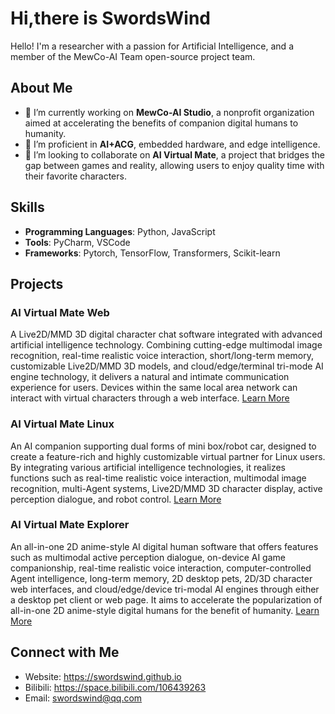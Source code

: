 # Hi,there is SwordsWind
Hello! I'm a researcher with a passion for Artificial Intelligence, and a member of the MewCo-AI Team open-source project team.

## About Me
- 🔭 I’m currently working on **MewCo-AI Studio**, a nonprofit organization aimed at accelerating the benefits of companion digital humans to humanity.
- 🌱 I’m proficient in **AI+ACG**, embedded hardware, and edge intelligence.
- 👯 I’m looking to collaborate on **AI Virtual Mate**, a project that bridges the gap between games and reality, allowing users to enjoy quality time with their favorite characters.

## Skills
- **Programming Languages**: Python, JavaScript
- **Tools**: PyCharm, VSCode
- **Frameworks**: Pytorch, TensorFlow, Transformers, Scikit-learn

## Projects
### AI Virtual Mate Web
A Live2D/MMD 3D digital character chat software integrated with advanced artificial intelligence technology. Combining cutting-edge multimodal image recognition, real-time realistic voice interaction, short/long-term memory, customizable Live2D/MMD 3D models, and cloud/edge/terminal tri-mode AI engine technology, it delivers a natural and intimate communication experience for users. Devices within the same local area network can interact with virtual characters through a web interface. [Learn More](https://github.com/swordswind/ai_virtual_mate_web)
### AI Virtual Mate Linux
An AI companion supporting dual forms of mini box/robot car, designed to create a feature-rich and highly customizable virtual partner for Linux users. By integrating various artificial intelligence technologies, it realizes functions such as real-time realistic voice interaction, multimodal image recognition, multi-Agent systems, Live2D/MMD 3D character display, active perception dialogue, and robot control. [Learn More](https://github.com/swordswind/ai_virtual_mate_linux)
### AI Virtual Mate Explorer
An all-in-one 2D anime-style AI digital human software that offers features such as multimodal active perception dialogue, on-device AI game companionship, real-time realistic voice interaction, computer-controlled Agent intelligence, long-term memory, 2D desktop pets, 2D/3D character web interfaces, and cloud/edge/device tri-modal AI engines through either a desktop pet client or web page. It aims to accelerate the popularization of all-in-one 2D anime-style digital humans for the benefit of humanity. [Learn More](https://swordswind.github.io/2024/09/12/mateexp/)

## Connect with Me
- Website: https://swordswind.github.io
- Bilibili: https://space.bilibili.com/106439263
- Email: swordswind@qq.com
